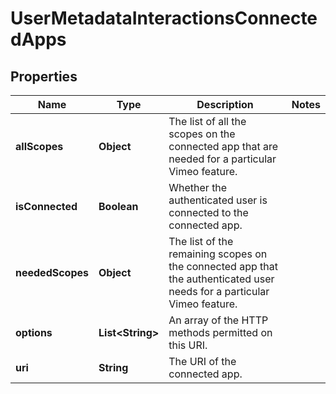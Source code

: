

# UserMetadataInteractionsConnectedApps


## Properties

| Name | Type | Description | Notes |
|------------ | ------------- | ------------- | -------------|
|**allScopes** | **Object** | The list of all the scopes on the connected app that are needed for a particular Vimeo feature. |  |
|**isConnected** | **Boolean** | Whether the authenticated user is connected to the connected app. |  |
|**neededScopes** | **Object** | The list of the remaining scopes on the connected app that the authenticated user needs for a particular Vimeo feature. |  |
|**options** | **List&lt;String&gt;** | An array of the HTTP methods permitted on this URI. |  |
|**uri** | **String** | The URI of the connected app. |  |




